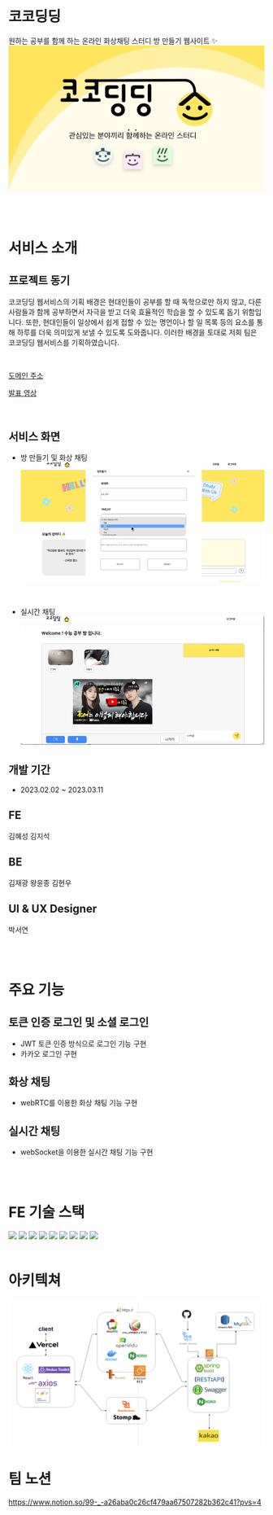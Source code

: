 # 코코딩딩

원하는 공부를 함께 하는 온라인 화상채팅 스터디 방 만들기 웹사이트 ✨
![image](./coco/public/img/Frame.png)

<br>
<br>

# 서비스 소개

## 프로젝트 동기

코코딩딩 웹서비스의 기획 배경은 현대인들이 공부를 할 때 독학으로만 하지 않고, 다른 사람들과 함께 공부하면서 자극을 받고 더욱 효율적인 학습을 할 수 있도록 돕기 위함입니다.
또한, 현대인들이 일상에서 쉽게 접할 수 있는 명언이나 할 일 목록 등의 요소를 통해 하루를 더욱 의미있게 보낼 수 있도록 도와줍니다.
이러한 배경을 토대로 저희 팀은 코코딩딩 웹서비스를 기획하였습니다.

<br>

[도메인 주소](https://cocodingdings.vercel.app/)

[발표 영상](https://www.canva.com/design/DAFcwdozTV4/HCQVn8mTXPYgxsDkTWEaPg/view?utm_content=DAFcwdozTV4&utm_campaign=share_your_design&utm_medium=link&utm_source=shareyourdesignpanel)

<br>

## 서비스 화면
- 방 만들기 및 화상 채팅
![움짤1](./coco/public/img/%EC%9B%80%EC%A7%A41.gif)


<br>

- 실시간 채팅
![움짤2](./coco/public/img/%EC%9B%80%EC%A7%A42.gif)

## 개발 기간

- 2023.02.02 ~ 2023.03.11

## FE

김혜성
김지석

## BE

김재광
왕윤종
김현우

## UI & UX Designer

박서연

<br>
<br>

# 주요 기능

## 토큰 인증 로그인 및 소셜 로그인<br>

- JWT 토큰 인증 방식으로 로그인 기능 구현
- 카카오 로그인 구현

## 화상 채팅

- webRTC를 이용한 화상 채팅 기능 구현

## 실시간 채팅

- webSocket을 이용한 실시간 채팅 기능 구현

<br>
<br>

# FE 기술 스택

<!-- <img src="https://img.shields.io/badge/JAVA-007396?style=for-the-badge&logo=java&logoColor=white">
<img src="https://img.shields.io/badge/Spring-6DB33F?style=for-the-badge&logo=Spring&logoColor=white">
<img src="https://img.shields.io/badge/mysql-4479A1?style=for-the-badge&logo=mysql&logoColor=white"> -->

<img src="https://img.shields.io/badge/react-61DAFB?style=for-the-badge&logo=react&logoColor=black">
<img src="https://img.shields.io/badge/Redux-764ABC?style=for-the-badge&logo=Redux&logoColor=black">

<img src="https://img.shields.io/badge/Axios-5A29E4?style=for-the-badge&logo=Axios&logoColor=black">

<img src="https://img.shields.io/badge/MUI-007FFF?style=for-the-badge&logo=MUI&logoColor=white">
<img src="https://img.shields.io/badge/styled-components-DB7093?style=for-the-badge&logo=styled-components&logoColor=white">

<img src="https://img.shields.io/badge/webRTC-333333?style=for-the-badge&logo=webRTC&logoColor=white">

<img src="https://img.shields.io/badge/stomp-333333?style=for-the-badge&logo=stomp&logoColor=white">

<img src="https://img.shields.io/badge/SOCKJS-333333?style=for-the-badge&logo=sockJS&logoColor=white">

<img src="https://img.shields.io/badge/github-181717?style=for-the-badge&logo=github&logoColor=white">

<br>
<br>

# 아키텍쳐

![image2](./coco/public/img/architecture.png)

# 팀 노션

https://www.notion.so/99-_-a26aba0c26cf479aa67507282b362c41?pvs=4

<br>
<br>
